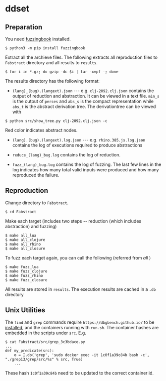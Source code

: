 # ddset

## Preparation

You need [fuzzingbook](https://pypi.org/project/fuzzingbook/) installed.
```shell
$ python3 -m pip install fuzzingbook
```

Extract all the archieve files. The following extracts all reproduction files to `Fabstract` directory and all results to `results`.

```shell
$ for i in *.gz; do gzip -dc $i | tar -xvpf -; done
```

The results directory has the following format:

* `(lang)_(bug).(langext).json` --- e.g. `clj-2092.clj.json`
  contains the output of reduction and abstraction. It can be viewed in a text file. `min_s` is the output of `perses` and
  `abs_s` is the compact representation while `abs_t` is the abstract derivation tree. The derivationtree can be viewed with
 
 ```shell
 $ python src/show_tree.py clj-2092.clj.json -c
 ```
Red color indicates abstract nodes.

* `(lang).(bug).(langext).log.json` --- e.g. `rhino.385.js.log.json`
  contains the log of executions required to produce abstractions

* `reduce_(lang)_bug.log`
  contains the log of reduction.
  
* `fuzz_(lang)_bug.log`
  contains the log of fuzzing. The last few lines in the log indicates how many total valid inputs were produced and how many
  reproduced the failure.

## Reproduction

Change directory to `Fabstract`.

```shell
$ cd Fabstract
```

Make each target (includes two steps -- reduction (which includes abstraction) and fuzzing)

```shell
$ make all_lua
$ make all_clojure
$ make all_rhino
$ make all_closure
```

To fuzz each target again, you can call the following (referred from *all* )

```shell
$ make fuzz_lua
$ make fuzz_clojure
$ make fuzz_rhino
$ make fuzz_closure
```

All results are stored in `results`. The execution results are cached in a `.db` directory

## Unix Utilities

The `find` and `grep` commands require `https://dbgbench.github.io/` to be [installed](https://dbgbench.github.io/docker/), and the containers running with `run.sh`. The container hashes are embedded in the scripts under `src`. E.g.

```
$ cat Fabstract/src/grep_3c3bdace.py 
...
def my_predicate(src):
    o = I.do('grep', 'sudo docker exec -it 1c0f1a39c84b bash -c', "./grep13/grep/src/%s" % src, True)
    ...
```

These hash `1c0f1a39c84b` need to be updated to the correct container id.
